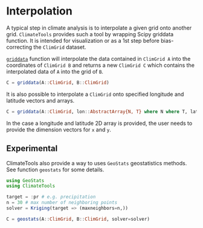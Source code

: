 # Interpolation

A typical step in climate analysis is to interpolate a given grid onto another grid. `ClimateTools` provides such a tool by wrapping Scipy griddata function. It is intended for visualization or as a 1st step before bias-correcting the `ClimGrid` dataset.

[`griddata`](@ref) function will interpolate the data contained in `ClimGrid A` into the coordinates of `ClimGrid B` and returns a new `ClimGrid C` which contains the interpolated data of `A` into the grid of `B`.

```julia
C = griddata(A::ClimGrid, B::ClimGrid)
```

It is also possible to interpolate a `ClimGrid` onto specified longitude and latitude vectors and arrays.

```julia
C = griddata(A::ClimGrid, lon::AbstractArray{N, T} where N where T, lat::AbstractArray{N, T} where N where T; dimx=[], dimy=[], method::String="linear", min=[], max=[])
```

In the case a longitude and latitude 2D array is provided, the user needs to provide the dimension vectors for `x` and `y`.

## Experimental

ClimateTools also provide a way to uses `GeoStats` geostatistics methods. See function `geostats` for some details.

```julia
using GeoStats
using ClimateTools

target = :pr # e.g. precipitation
n = 30 # max number of neighboring points
solver = Kriging(target => (maxneighbors=n,))

C = geostats(A::ClimGrid, B::ClimGrid, solver=solver)
```
